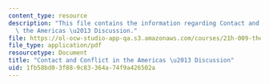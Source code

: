 ```yaml
---
content_type: resource
description: "This file contains the information regarding Contact and Conflict in\
  \ the Americas \u2013 Discussion."
file: https://ol-ocw-studio-app-qa.s3.amazonaws.com/courses/21h-009-the-world-1400-present-spring-2014/1fb58bd03f889c83364a74f9a426502a_MIT21H_009S14_Lec_8.pdf
file_type: application/pdf
resourcetype: Document
title: "Contact and Conflict in the Americas \u2013 Discussion"
uid: 1fb58bd0-3f88-9c83-364a-74f9a426502a
---
```

